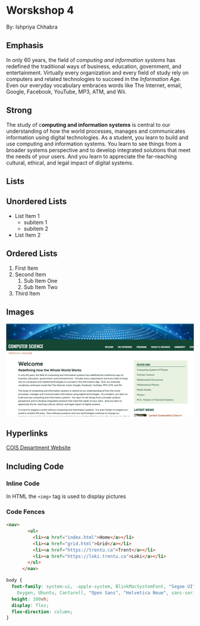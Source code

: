 # Worskshop 4

By: Ishpriya Chhabra

## Emphasis

In only 60 years, the field of *computing and information systems* has redefined the traditional ways of business, education, government, and entertainment.  Virtually every organization and every field of study rely on computers and related technologies to succeed in the *Information Age*.  Even our everyday vocabulary embraces words like The Internet, email, Google, Facebook, YouTube, MP3, ATM, and Wii.

## Strong

The study of c**omputing and information systems** is central to our understanding of how the world processes, manages and communicates information using digital technologies.  As a student, you learn to build and use computing and information systems.  You learn to see things from a broader systems perspective and to develop integrated solutions that meet the needs of your users.  And you learn to appreciate the far-reaching cultural, ethical, and legal impact of digital systems.

## Lists

## Unordered Lists

- List Item 1
    - subitem 1
    - subitem 2
- List Item 2

## Ordered Lists

1. First Item
2. Second Item
    1. Sub Item One
    2. Sub Item Two
3. Third Item

## Images

![The main page of COIS department website](./img/COIS%20SC.png)

## Hyperlinks

[COIS Department Website](https://www.trentu.ca/cois/)

## Including Code

### Inline Code
 In HTML the `<img>` tag is used to display pictures

### Code Fences

```html
<nav>
        <ul>
          <li><a href="index.html">Home</a></li>
          <li><a href="grid.html">Grid</a></li>
          <li><a href="https://trentu.ca">Trent</a></li>
          <li><a href="https://loki.trentu.ca">Loki</a></li>
        </ul>
      </nav>
```

```css
body {
  font-family: system-ui, -apple-system, BlinkMacSystemFont, "Segoe UI", Roboto,
    Oxygen, Ubuntu, Cantarell, "Open Sans", "Helvetica Neue", sans-serif;
  height: 100vh;
  display: flex;
  flex-direction: column;
}
```
